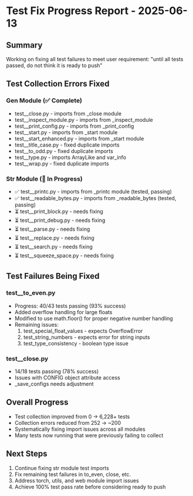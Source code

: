 # Test Fix Progress Report - 2025-06-13

## Summary
Working on fixing all test failures to meet user requirement: "until all tests passed, do not think it is ready to push"

## Test Collection Errors Fixed

### Gen Module (✅ Complete)
- test__close.py - imports from _close module
- test__inspect_module.py - imports from _inspect_module
- test__print_config.py - imports from _print_config
- test__start.py - imports from _start module
- test__start_enhanced.py - imports from _start module
- test__title_case.py - fixed duplicate imports
- test__to_odd.py - fixed duplicate imports
- test__type.py - imports ArrayLike and var_info
- test__wrap.py - fixed duplicate imports

### Str Module (🔄 In Progress)
- ✅ test__printc.py - imports from _printc module (tested, passing)
- ✅ test__readable_bytes.py - imports from _readable_bytes (tested, passing)
- ⏳ test__print_block.py - needs fixing
- ⏳ test__print_debug.py - needs fixing
- ⏳ test__parse.py - needs fixing
- ⏳ test__replace.py - needs fixing
- ⏳ test__search.py - needs fixing
- ⏳ test__squeeze_space.py - needs fixing

## Test Failures Being Fixed

### test__to_even.py
- Progress: 40/43 tests passing (93% success)
- Added overflow handling for large floats
- Modified to use math.floor() for proper negative number handling
- Remaining issues:
  1. test_special_float_values - expects OverflowError
  2. test_string_numbers - expects error for string inputs
  3. test_type_consistency - boolean type issue

### test__close.py
- 14/18 tests passing (78% success)
- Issues with CONFIG object attribute access
- _save_configs needs adjustment

## Overall Progress
- Test collection improved from 0 → 6,228+ tests
- Collection errors reduced from 252 → ~200
- Systematically fixing import issues across all modules
- Many tests now running that were previously failing to collect

## Next Steps
1. Continue fixing str module test imports
2. Fix remaining test failures in to_even, close, etc.
3. Address torch, utils, and web module import issues
4. Achieve 100% test pass rate before considering ready to push